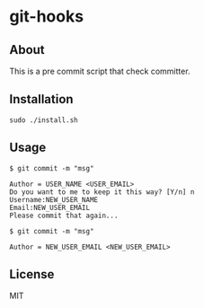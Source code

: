 git-hooks
========================

## About

This is a pre commit script that check committer.

## Installation

    sudo ./install.sh

## Usage

    $ git commit -m "msg"
    
    Author = USER_NAME <USER_EMAIL>
    Do you want to me to keep it this way? [Y/n] n
    Username:NEW_USER_NAME
    Email:NEW_USER_EMAIL
    Please commit that again...
    
    $ git commit -m "msg"
    
    Author = NEW_USER_EMAIL <NEW_USER_EMAIL>

## License

MIT
